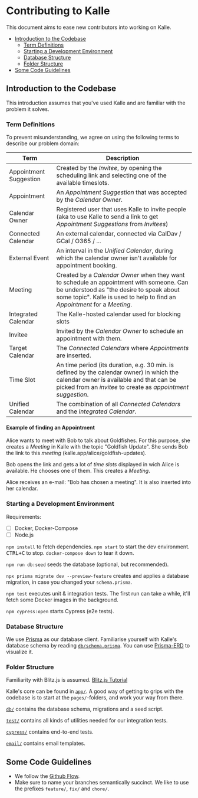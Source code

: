 # Contributing to Kalle

This document aims to ease new contributors into working on Kalle.

<!-- @import "[TOC]" {cmd="toc" depthFrom=2 depthTo=3 orderedList=false} -->

<!-- code_chunk_output -->

- [Introduction to the Codebase](#introduction-to-the-codebase)
  - [Term Definitions](#term-definitions)
  - [Starting a Development Environment](#starting-a-development-environment)
  - [Database Structure](#database-structure)
  - [Folder Structure](#folder-structure)
- [Some Code Guidelines](#some-code-guidelines)

<!-- /code_chunk_output -->

## Introduction to the Codebase

This introduction assumes that you've used Kalle and are familiar with the problem it solves.

### Term Definitions

To prevent misunderstanding, we agree on using the following terms to describe our problem domain:

| Term                   | Description                                                                                                                                                                                                        |
| ---------------------- | ------------------------------------------------------------------------------------------------------------------------------------------------------------------------------------------------------------------ |
| Appointment Suggestion | Created by the _Invitee_, by opening the scheduling link and selecting one of the available timeslots.                                                                                                             |
| Appointment            | An _Appointment Suggestion_ that was accepted by the _Calendar Owner_.                                                                                                                                             |
| Calendar Owner         | Registered user that uses Kalle to invite people (aka to use Kalle to send a link to get _Appointment Suggestions_ from _Invitees_)                                                                                |
| Connected Calendar     | An external calendar, connected via CalDav / GCal / O365 / ...                                                                                                                                                     |
| External Event         | An interval in the _Unified Calendar_, during which the calendar owner isn't available for appointment booking.                                                                                                    |
| Meeting                | Created by a _Calendar Owner_ when they want to schedule an appointment with someone. Can be understood as "the desire to speak about some topic". Kalle is used to help to find an _Appointment_ for a _Meeting_. |
| Integrated Calendar    | The Kalle-hosted calendar used for blocking slots                                                                                                                                                                  |
| Invitee                | Invited by the _Calendar Owner_ to schedule an appointment with them.                                                                                                                                              |
| Target Calendar        | The _Connected Calendars_ where _Appointments_ are inserted.                                                                                                                                                       |
| Time Slot              | An time period (its duration, e.g. 30 min. is defined by the calendar owner) in which the calendar owner is available and that can be picked from an _invitee_ to create as _appointment suggestion_.              |
| Unified Calendar       | The combination of all _Connected Calendars_ and the _Integrated Calendar_.                                                                                                                                        |

#### Example of finding an Appointment

Alice wants to meet with Bob to talk about Goldfishes. For this purpose, she creates a _Meeting_ in Kalle with the topic "Goldfish Update". She sends Bob the link to this _meeting_ (kalle.app/alice/goldfish-updates).

Bob opens the link and gets a lot of _time slots_ displayed in wich Alice is available. He chooses one of them. This creates a _Meeting_.

Alice receives an e-mail: "Bob has chosen a meeting".
It is also inserted into her calendar.

### Starting a Development Environment

Requirements:

- [ ] Docker, Docker-Compose
- [ ] Node.js

`npm install` to fetch dependencies.
`npm start` to start the dev environment.
<kbd>CTRL+C</kbd> to stop.
`docker-compose down` to tear it down.

`npm run db:seed` seeds the database (optional, but recommended).

`npx prisma migrate dev --preview-feature` creates and applies a database migration, in case you changed your `schema.prisma`.

`npm test` executes unit & integration tests. The first run can take a while, it'll fetch some Docker images in the background.

`npm cypress:open` starts Cypress (e2e tests).

### Database Structure

We use [Prisma](https://prisma.io) as our database client.
Familiarise yourself with Kalle's database schema by reading [`db/schema.prisma`](./db/schema.prisma).
You can use [Prisma-ERD](https://prisma-erd.simonknott.de) to visualize it.

### Folder Structure

Familiarity with Blitz.js is assumed. [Blitz.js Tutorial](https://blitzjs.com/docs/tutorial)

Kalle's core can be found in [`app/`](./app).
A good way of getting to grips with the codebase is to start at the `pages/`-folders, and work your way from there.

[`db/`](./db) contains the database schema, migrations and a seed script.

[`test/`](./test) contains all kinds of utilities needed for our integration tests.

[`cypress/`](./cypress) contains end-to-end tests.

[`email/`](./email) contains email templates.

## Some Code Guidelines

- We follow the [Github Flow](https://guides.github.com/introduction/flow/).
- Make sure to name your branches semantically succinct. We like to use the prefixes `feature/`, `fix/` and `chore/`.
